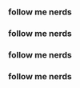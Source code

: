 <h3 align="center">follow me nerds</h1>
<h3 align="center">follow me nerds</h1>
<h3 align="center">follow me nerds</h1>
<h3 align="center">follow me nerds</h1>



